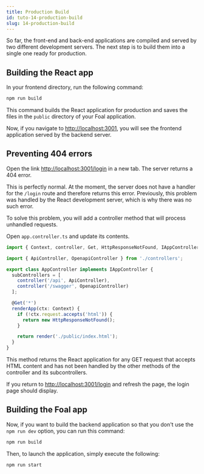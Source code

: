 ```yaml
---
title: Production Build
id: tuto-14-production-build
slug: 14-production-build
---
```


So far, the front-end and back-end applications are compiled and served by two different development servers. The next step is to build them into a single one ready for production.

## Building the React app

In your frontend directory, run the following command:

```bash
npm run build
```

This command builds the React application for production and saves the files in the `public` directory of your Foal application.

Now, if you navigate to [http://localhost:3001](http://localhost:3001), you will see the frontend application served by the backend server.

## Preventing 404 errors

Open the link [http://localhost:3001/login](http://localhost:3001/login) in a new tab. The server returns a 404 error.

This is perfectly normal. At the moment, the server does not have a handler for the `/login` route and therefore returns this error. Previously, this problem was handled by the React development server, which is why there was no such error.

To solve this problem, you will add a controller method that will process unhandled requests.

Open `app.controller.ts` and update its contents.

```typescript
import { Context, controller, Get, HttpResponseNotFound, IAppController, render } from '@foal/core';

import { ApiController, OpenapiController } from './controllers';

export class AppController implements IAppController {
  subControllers = [
    controller('/api', ApiController),
    controller('/swagger', OpenapiController)
  ];

  @Get('*')
  renderApp(ctx: Context) {
    if (!ctx.request.accepts('html')) {
      return new HttpResponseNotFound();
    }

    return render('./public/index.html');
  }
}

```

This method returns the React application for any GET request that accepts HTML content and has not been handled by the other methods of the controller and its subcontrollers.

If you return to [http://localhost:3001/login](http://localhost:3001/login) and refresh the page, the login page should display.

## Building the Foal app

Now, if you want to build the backend application so that you don't use the `npm run dev` option, you can run this command:

```bash
npm run build
```

Then, to launch the application, simply execute the following:

```bash
npm run start
```